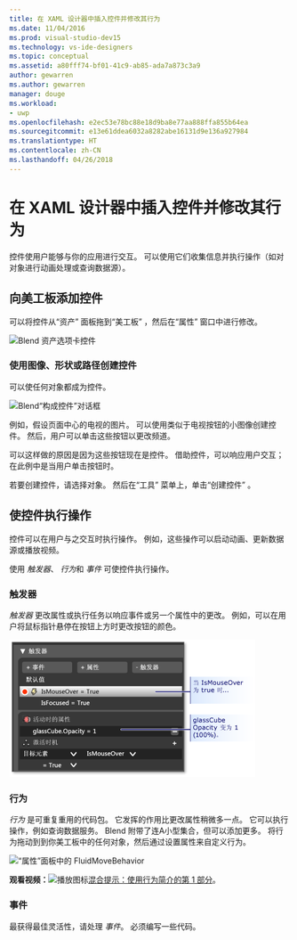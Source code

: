 ```yaml
---
title: 在 XAML 设计器中插入控件并修改其行为
ms.date: 11/04/2016
ms.prod: visual-studio-dev15
ms.technology: vs-ide-designers
ms.topic: conceptual
ms.assetid: a80fff74-bf01-41c9-ab85-ada7a873c3a9
author: gewarren
ms.author: gewarren
manager: douge
ms.workload:
- uwp
ms.openlocfilehash: e2ec53e78bc88e18d9ba8e77aa888ffa855b64ea
ms.sourcegitcommit: e13e61ddea6032a8282abe16131d9e136a927984
ms.translationtype: HT
ms.contentlocale: zh-CN
ms.lasthandoff: 04/26/2018
---
```

# <a name="insert-controls-and-modify-their-behavior-in-xaml-designer"></a>在 XAML 设计器中插入控件并修改其行为

控件使用户能够与你的应用进行交互。 可以使用它们收集信息并执行操作（如对对象进行动画处理或查询数据源）。

## <a name="add-controls-to-the-artboard"></a>向美工板添加控件

可以将控件从“资产”  面板拖到“美工板” ，然后在“属性”  窗口中进行修改。

![Blend 资产选项卡控件](../designers/media/blend_assetsflipview_xaml.png)

### <a name="make-a-control-out-of-an-image-shape-or-path"></a>使用图像、形状或路径创建控件

可以使任何对象都成为控件。

![Blend“构成控件”对话框](../designers/media/blend_makeintocontrol_xaml.png)

例如，假设页面中心的电视的图片。 可以使用类似于电视按钮的小图像创建控件。 然后，用户可以单击这些按钮以更改频道。

可以这样做的原因是因为这些按钮现在是控件。 借助控件，可以响应用户交互；在此例中是当用户单击按钮时。

若要创建控件，请选择对象。 然后在“工具”  菜单上，单击“创建控件” 。

## <a name="make-controls-do-things"></a>使控件执行操作

控件可以在用户与之交互时执行操作。 例如，这些操作可以启动动画、更新数据源或播放视频。

使用 *触发器*、 *行为*和 *事件* 可使控件执行操作。

### <a name="triggers"></a>触发器

*触发器* 更改属性或执行任务以响应事件或另一个属性中的更改。 例如，可以在用户将鼠标指针悬停在按钮上方时更改按钮的颜色。

![“触发器”面板](../designers/media/custom_button_blend_propertytriggerinfo.png)

### <a name="behaviors"></a>行为

*行为* 是可重复重用的代码包。 它发挥的作用比更改属性稍微多一点。 它可以执行操作，例如查询数据服务。 Blend 附带了连A小型集合，但可以添加更多。 将行为拖动到到你美工板中的任何对象，然后通过设置属性来自定义行为。

![“属性”面板中的 FluidMoveBehavior](../designers/media/b4_fluidmovebehaviorproperties_sample.png)

**观看视频：**![播放图标](../designers/media/bldadminconsoleinitialconfigicon.PNG)[混合提示：使用行为简介的第 1 部分](http://www.bing.com/videos/search?q=Expression%20blend%20behaviors&qs=n&form=QBVR&pq=expression%20blend%20behavior&sc=4-25&sp=-1&sk=#view=detail&mid=CF0DD797ED84DE740904CF0DD797ED84DE740904)。

### <a name="events"></a>事件

最获得最佳灵活性，请处理 *事件*。 必须编写一些代码。